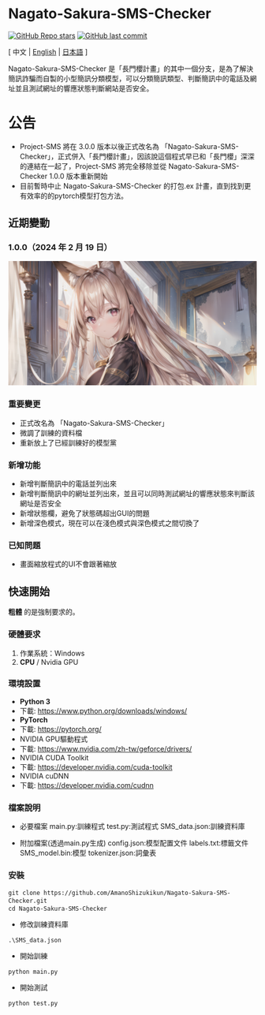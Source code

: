 # Nagato-Sakura-SMS-Checker

[![GitHub Repo stars](https://img.shields.io/github/stars/AmanoShizukikun/Discord-Bot-Nagato-Sakura-py?style=social)](https://github.com/AmanoShizukikun/Nagato-Sakura-SMS-Checker/stargazers)
[![GitHub last commit](https://img.shields.io/github/last-commit/AmanoShizukikun/Discord-Bot-Nagato-Sakura-py)](https://github.com/AmanoShizukikun/Nagato-Sakura-SMS-Checker/commits/main)

\[ 中文 | [English](README_en.md) | [日本語](README_jp.md) \]

Nagato-Sakura-SMS-Checker 是「長門櫻計畫」的其中一個分支，是為了解決簡訊詐騙而自製的小型簡訊分類模型，可以分類簡訊類型、判斷簡訊中的電話及網址並且測試網址的響應狀態判斷網站是否安全。

# 公告
- Project-SMS 將在 3.0.0 版本以後正式改名為 「Nagato-Sakura-SMS-Checker」，正式併入「長門櫻計畫」，因該說這個程式早已和「長門櫻」深深的連結在一起了，Project-SMS 將完全移除並從 Nagato-Sakura-SMS-Checker 1.0.0 版本重新開始
- 目前暫時中止 Nagato-Sakura-SMS-Checker 的打包.ex 計畫，直到找到更有效率的的pytorch模型打包方法。

## 近期變動
### 1.0.0（2024 年 2 月 19 日）
![t2i](assets/preview/1.0.0.png)
### 重要變更
- 正式改名為 「Nagato-Sakura-SMS-Checker」
- 微調了訓練的資料檔
- 重新放上了已經訓練好的模型黨

### 新增功能
- 新增判斷簡訊中的電話並列出來
- 新增判斷簡訊中的網址並列出來，並且可以同時測試網址的響應狀態來判斷該網址是否安全
- 新增狀態欄，避免了狀態碼超出GUI的問題
- 新增深色模式，現在可以在淺色模式與深色模式之間切換了

### 已知問題
- 畫面縮放程式的UI不會跟著縮放

## 快速開始
 **粗體** 的是強制要求的。
 
### 硬體要求
1. 作業系統：Windows
1. **CPU** / Nvidia GPU

### 環境設置
- **Python 3**
- 下載: https://www.python.org/downloads/windows/
- **PyTorch**
- 下載: https://pytorch.org/
- NVIDIA GPU驅動程式
- 下載: https://www.nvidia.com/zh-tw/geforce/drivers/
- NVIDIA CUDA Toolkit
- 下載: https://developer.nvidia.com/cuda-toolkit
- NVIDIA cuDNN
- 下載: https://developer.nvidia.com/cudnn

### 檔案說明
- 必要檔案
  main.py:訓練程式
  test.py:測試程式
  SMS_data.json:訓練資料庫
  
- 附加檔案(透過main.py生成)
  config.json:模型配置文件
  labels.txt:標籤文件
  SMS_model.bin:模型
  tokenizer.json:詞彙表

### 安裝
```shell
git clone https://github.com/AmanoShizukikun/Nagato-Sakura-SMS-Checker.git
cd Nagato-Sakura-SMS-Checker
```

- 修改訓練資料庫
```shell
.\SMS_data.json
```

- 開始訓練
```shell
python main.py
```

- 開始測試
```shell
python test.py
```
